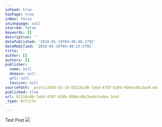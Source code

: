 ```yaml
---
inFeed: true
hasPage: true
inNav: false
inLanguage: null
starred: false
keywords: []
description: ''
datePublished: '2016-01-19T04:48:40.179Z'
dateModified: '2016-01-19T04:48:13.579Z'
title: ''
author: []
authors: []
publisher:
  name: null
  domain: null
  url: null
  favicon: null
sourcePath: _posts/2016-01-19-02216cd0-7abd-47d7-b28b-926ecdbc3aa9.md
published: true
url: 02216cd0-7abd-47d7-b28b-926ecdbc3aa9/index.html
_type: Article

---
```

Test Post
![](https://the-grid-user-content.s3-us-west-2.amazonaws.com/2d4d3b10-2682-4c44-abae-d2d7c5974e73.jpg)